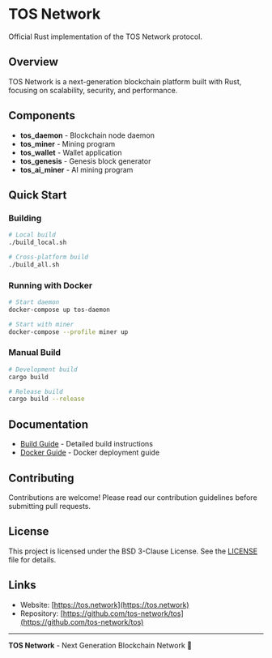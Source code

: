 # TOS Network

Official Rust implementation of the TOS Network protocol.

## Overview

TOS Network is a next-generation blockchain platform built with Rust, focusing on scalability, security, and performance.

## Components

- **tos_daemon** - Blockchain node daemon
- **tos_miner** - Mining program
- **tos_wallet** - Wallet application
- **tos_genesis** - Genesis block generator
- **tos_ai_miner** - AI mining program

## Quick Start

### Building

```bash
# Local build
./build_local.sh

# Cross-platform build
./build_all.sh
```

### Running with Docker

```bash
# Start daemon
docker-compose up tos-daemon

# Start with miner
docker-compose --profile miner up
```

### Manual Build

```bash
# Development build
cargo build

# Release build
cargo build --release
```

## Documentation

- [Build Guide](BUILD.md) - Detailed build instructions
- [Docker Guide](DOCKER.md) - Docker deployment guide

## Contributing

Contributions are welcome! Please read our contribution guidelines before submitting pull requests.

## License

This project is licensed under the BSD 3-Clause License. See the [LICENSE](LICENSE) file for details.

## Links

- Website: [https://tos.network](https://tos.network)
- Repository: [https://github.com/tos-network/tos](https://github.com/tos-network/tos)

---

**TOS Network** - Next Generation Blockchain Network 🚀
